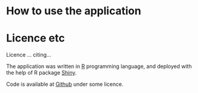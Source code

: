 
# How to use the application


# Licence etc

Licence ... citing...

The application was written in [R](http://www.r-project.org/) programming language, and deployed with the help of R package [Shiny](http://www.rstudio.com/shiny/). 

Code is available at [Github](https://github.com/hstojic/perfect-t-test-app) under some licence.

